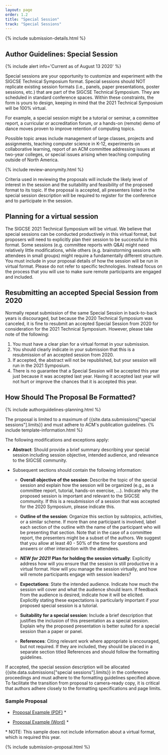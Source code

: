 ```yaml
---
layout: page
order: 1.2
title: "Special Session"
track: "Special Sessions"
---
```

 
{% include submission-details.html %}
 
<!-- {% include covid-guidelines-alert.html %} -->
 
## Author Guidelines: Special Session

{% include alert info='Current as of August 13 2020' %}
 
Special sessions are your opportunity to customize and experiment with the SIGCSE Technical Symposium format. Special sessions should NOT replicate existing session formats (i.e., panels, paper presentations, poster sessions, etc.) that are part of the SIGCSE Technical Symposium. They are scheduled in standard conference spaces. Within these constraints, the form is yours to design, keeping in mind that the 2021 Technical Symposium will be 100% virtual.
 
For example, a special session might be a tutorial or seminar, a committee report, a curricular or accreditation forum, or a hands-on (remote) demo of dance moves proven to improve retention of computing topics.
 
Possible topic areas include management of large classes, projects and assignments, teaching computer science in K-12, experiments on collaborative learning, report of an ACM committee addressing issues at two-year colleges, or special issues arising when teaching computing outside of North America.
 
{% include review-anonymity.html %}
 
Criteria used in reviewing the proposals will include the likely level of interest in the session and the suitability and feasibility of the proposed format to its topic. If the proposal is accepted, all presenters listed in the special session description will be required to register for the conference and to participate in the session.
 
## Planning for a virtual session
The SIGCSE 2021 Technical Symposium will be virtual.  We believe that special sessions can be conducted productively in this virtual format, but proposers will need to explicitly plan their session to be successful in this format.  Some sessions (e.g. committee reports with Q&A) might need relatively little modifications, while others (e.g. brainstorming sessions with attendees in small groups) might require a fundamentally different structure.   You must include in your proposal details of how the session will be run in virtual format.   Please do not refer to specific technologies.  Instead focus on the process that you will use to make sure remote participants are engaged and included.
 
## Resubmitting an accepted Special Session from 2020
Normally repeat submission of the same Special Session in back-to-back years is discouraged, but because the 2020 Technical Symposium was canceled, it is fine to resubmit an accepted Special Session from 2020 for consideration for the 2021 Technical Symposium.  However, please take note of the following:
1. You must have a clear plan for a virtual format in your submission.
1. You should clearly indicate in your submission that this is a resubmission of an accepted session from 2020.
1. If accepted, the abstract will not be republished, but your session will run in the 2021 Symposium. 
1. There is no guarantee that a Special Session will be accepted this year just because it was accepted last year.  Having it accepted last year will not hurt or improve the chances that it is accepted this year.  
 
## How Should The Proposal Be Formatted?
{% include authorguidelines-planning.html %}
 
The proposal is limited to a maximum of {{site.data.submissions["special sessions"].limits}} and must adhere to ACM's publication guidelines.
{% include template-information.html %}
 
The following modifications and exceptions apply:
 
* **Abstract**: Should provide a brief summary describing your special session including session objective, intended audience, and relevance to the SIGCSE community.
 
* Subsequent sections should contain the following information:
 
	* **Overall objective of the session**: Describe the topic of the special session and explain how the session will be organized (e.g., as a committee report, tutorial, hands-on exercise, …). Indicate why the proposed session is important and relevant to the SIGCSE community.  If this is a resubmission of a session that was accepted for the 2020 Symposium, please indicate this.
 
	* **Outline of the session**: Organize this section by subtopics, activities, or a similar scheme. If more than one participant is involved, label each section of the outline with the name of the participant who will be presenting that section. Note that in the case of a committee report, the presenters might be a subset of the authors. We suggest that you allow at least 40 - 50% of the time for questions and answers or other interaction with the attendees.
 
	* ***NEW for 2021!* Plan for holding the session virtually**: Explicitly address how will you ensure that the session is still productive in a virtual format.  How will you manage the session virtually, and how will remote participants engage with session leaders?
 
	* **Expectations**: State the intended audience. Indicate how much the session will cover and what the audience should learn. If feedback from the audience is desired, indicate how it will be elicited. Explicitly stating these expectations is particularly important if your proposed special session is a tutorial.
 
	* **Suitability for a special session**:  Include a brief description that justifies the inclusion of this presentation as a special session. Explain why the proposed presentation is better suited for a special session than a paper or panel.
 
	* **References**: Citing relevant work where appropriate is encouraged, but not required. If they are included, they should be placed in a separate section titled References and should follow the formatting guidelines.
 
 
If accepted, the special session description will be allocated
{{site.data.submissions["special sessions"].limits}} in the conference proceedings
and must adhere to the formatting guidelines specified above. To
facilitate the transition from proposal to camera-ready copy, it is
critical that authors adhere closely to the formatting specifications
and page limits.
 
### Sample Proposal
 
-  [Proposal Example (PDF)](/docs/sigcse-sample-special-session.pdf) *
 
-  [Proposal Example (Word)](/docs/sigcse-sample-special-session.docx) *
 
\* NOTE: This sample does not include information about a virtual format, which is required this year.
 
{% include submission-proposal.html %}
 
 
